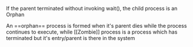 If the parent terminated without invoking wait(), the child process is an Orphan

An ==orphan== process is formed when it's parent dies while the process continues to execute, while [[Zombie]] process is a process which has terminated but it's entry/parent is there in the system 


